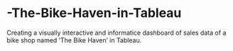# -The-Bike-Haven-in-Tableau
 Creating a visually interactive and informatice dashboard of sales data of a bike shop  named ‘The Bike Haven’ in Tableau.

